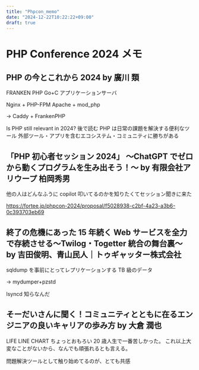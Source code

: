 ```yaml
---
title: "Phpcon_memo"
date: "2024-12-22T10:22:22+09:00"
draft: true
---
```


# PHP Conference 2024 メモ

## PHP の今とこれから 2024 by 廣川 類

FRANKEN PHP
Go+C アプリケーションサーバ

Nginx + PHP-FPM
Apache + mod_php

-> Caddy + FrankenPHP

Is PHP still relevant in 2024?
後で読む
PHP は日常の課題を解決する便利なツール
外部ツール・アプリを含むエコシステム・コミュニティに勝ちがある

## 「PHP 初心者セッション 2024」 〜ChatGPT でゼロから動くプログラムを生み出そう！〜 by 有限会社アリウープ 柏岡秀男

他の人はどんなふうに copilot 叩いてるのかを知りたくてセッション聞きに来た

https://fortee.jp/phpcon-2024/proposal/f5028938-c2bf-4a23-a3b6-0c393703eb69

## 終了の危機にあった 15 年続く Web サービスを全力で存続させる〜Twilog・Togetter 統合の舞台裏〜 by 吉田俊明、青山民人｜トゥギャッター株式会社

sqldump を事前にとってレプリケーションする
TB 級のデータ

-> mydumper+pzstd

lsyncd 知らなんだ

## そーだいさんに聞く！コミュニティとともに在るエンジニアの良いキャリアの歩み方 by 大倉 潤也

LIFE LINE CHART
ちょっとおもろい
20 歳人生で一番苦しかった。
これ以上大変なことがないから、なんでも頑張れるとも言える。

問題解決ツールとして触り始めてるのが、とても共感

